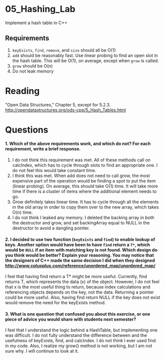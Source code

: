 05_Hashing_Lab
==============

Implement a hash table in C++

Requirements
------------

1. `keyExists`, `find`, `remove`, and `size` should all be O(1)
2. `add` should be reasonably fast. Use linear probing to find an open slot in the hash table. This will be O(1), on average, except when `grow` is called.
3. `grow` should be O(n)
4. Do not leak memory


Reading
=======
"Open Data Structures," Chapter 5, except for 5.2.3. http://opendatastructures.org/ods-cpp/5_Hash_Tables.html

Questions
=========

#### 1. Which of the above requirements work, and which do not? For each requirement, write a brief response.

1. I do not think this requirement was met. All of these methods call on calcIndex, which has to cycle through slots to find an appropriate one. I do not feel this would take constant time.
2. I think this was met. When add does not need to call grow, the most expensive part of the operation would be finding a spot to put the item (linear probing). On average, this should take O(1) time. It will take more time if there is a cluster of items where the additional element needs to go. 
3. Grow definitely takes linear time. It has to cycle through all the elements in the old array in order to copy them over to the new array, which takes O(n) time.
4. I do not think I leaked any memory. I deleted the backing array in both the destructor and grow, and set backingArray equal to NULL in the destructor to avoid a dangling pointer.

#### 2. I decided to use two function (`keyExists` and `find`) to enable lookup of keys. Another option would have been to have `find` return a `T*`, which would be `NULL` if an item with matching key is not found. Which design do you think would be better? Explain your reasoning. You may notice that the designers of C++ made the same decision I did when they designed http://www.cplusplus.com/reference/unordered_map/unordered_map/

I feel that having find return a T* might be more useful. Currently, find returns T, which represents the data (x) of the object. However, I do not feel that x is the most useful thing to return, because index calculations and referencing objects depends on the key, not the data. Returning a pointer could be more useful. Also, having find return NULL if the key does not exist would remove the need for the keyExists method.

#### 3. What is one question that confused you about this exercise, or one piece of advice you would share with students next semester?

I feel that I understand the logic behind a HashTable, but implementing one was difficult. I do not fully understand the difference between and the usefulness of keyExists, find, and calcIndex. I do not think I ever used find in my code.  Also, I realize my grow() method is not working, but I am not sure why. I will continue to look at it.
